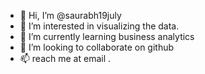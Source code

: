 - 👋 Hi, I’m @saurabh19july
- 👀 I’m interested in visualizing the data.
- 🌱 I’m currently learning business analytics
- 💞️ I’m looking to collaborate on github
- 📫 reach me at email .

<!---
saurabh19july/saurabh19july is a ✨ special ✨ repository because its `README.md` (this file) appears on your GitHub profile.
You can click the Preview link to take a look at your changes.
--->
